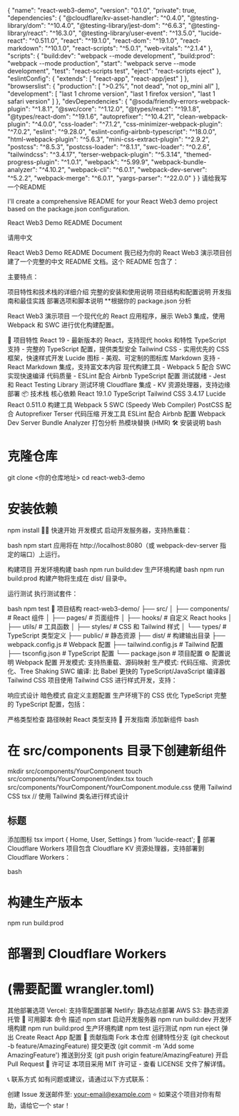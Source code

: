 
{ "name": "react-web3-demo", "version": "0.1.0", "private": true, "dependencies": { "@cloudflare/kv-asset-handler": "^0.4.0", "@testing-library/dom": "^10.4.0", "@testing-library/jest-dom": "^6.6.3", "@testing-library/react": "^16.3.0", "@testing-library/user-event": "^13.5.0", "lucide-react": "^0.511.0", "react": "^19.1.0", "react-dom": "^19.1.0", "react-markdown": "^10.1.0", "react-scripts": "^5.0.1", "web-vitals": "^2.1.4" }, "scripts": { "build:dev": "webpack --mode development", "build:prod": "webpack --mode production", "start": "webpack serve --mode development", "test": "react-scripts test", "eject": "react-scripts eject" }, "eslintConfig": { "extends": [ "react-app", "react-app/jest" ] }, "browserslist": { "production": [ ">0.2%", "not dead", "not op_mini all" ], "development": [ "last 1 chrome version", "last 1 firefox version", "last 1 safari version" ] }, "devDependencies": { "@soda/friendly-errors-webpack-plugin": "^1.8.1", "@swc/core": "^1.12.0", "@types/react": "^19.1.8", "@types/react-dom": "^19.1.6", "autoprefixer": "^10.4.21", "clean-webpack-plugin": "^4.0.0", "css-loader": "^7.1.2", "css-minimizer-webpack-plugin": "^7.0.2", "eslint": "^9.28.0", "eslint-config-airbnb-typescript": "^18.0.0", "html-webpack-plugin": "^5.6.3", "mini-css-extract-plugin": "^2.9.2", "postcss": "^8.5.3", "postcss-loader": "^8.1.1", "swc-loader": "^0.2.6", "tailwindcss": "^3.4.17", "terser-webpack-plugin": "^5.3.14", "themed-progress-plugin": "^1.0.1", "webpack": "^5.99.9", "webpack-bundle-analyzer": "^4.10.2", "webpack-cli": "^6.0.1", "webpack-dev-server": "^5.2.2", "webpack-merge": "^6.0.1", "yargs-parser": "^22.0.0" } } 请给我写一个README

I'll create a comprehensive README for your React Web3 demo project based on the package.json configuration.


React Web3 Demo README
Document 



请用中文


React Web3 Demo README
Document 
我已经为你的 React Web3 演示项目创建了一个完整的中文 README 文档。这个 README 包含了：

主要特点：

项目特性和技术栈的详细介绍
完整的安装和使用说明
项目结构和配置说明
开发指南和最佳实践
部署选项和脚本说明
**根据你的 package.json 分析





React Web3 演示项目
一个现代化的 React 应用程序，展示 Web3 集成，使用 Webpack 和 SWC 进行优化构建配置。

🚀 项目特性
React 19 - 最新版本的 React，支持现代 hooks 和特性
TypeScript 支持 - 完整的 TypeScript 配置，提供类型安全
Tailwind CSS - 实用优先的 CSS 框架，快速样式开发
Lucide 图标 - 美观、可定制的图标库
Markdown 支持 - React Markdown 集成，支持富文本内容
现代构建工具 - Webpack 5 配合 SWC 实现快速编译
代码质量 - ESLint 配合 Airbnb TypeScript 配置
测试就绪 - Jest 和 React Testing Library 测试环境
Cloudflare 集成 - KV 资源处理器，支持边缘部署
📦 技术栈
核心依赖
React 19.1.0
TypeScript
Tailwind CSS 3.4.17
Lucide React 0.511.0
构建工具
Webpack 5
SWC (Speedy Web Compiler)
PostCSS 配合 Autoprefixer
Terser 代码压缩
开发工具
ESLint 配合 Airbnb 配置
Webpack Dev Server
Bundle Analyzer 打包分析
热模块替换 (HMR)
🛠️ 安装说明
bash
# 克隆仓库
git clone <你的仓库地址>
cd react-web3-demo

# 安装依赖
npm install
🏃‍♂️ 快速开始
开发模式
启动开发服务器，支持热重载：

bash
npm start
应用将在 http://localhost:8080（或 webpack-dev-server 指定的端口）上运行。

构建项目
开发环境构建
bash
npm run build:dev
生产环境构建
bash
npm run build:prod
构建产物将生成在 dist/ 目录中。

运行测试
执行测试套件：

bash
npm test
📁 项目结构
react-web3-demo/
├── src/
│   ├── components/     # React 组件
│   ├── pages/         # 页面组件
│   ├── hooks/         # 自定义 React hooks
│   ├── utils/         # 工具函数
│   ├── styles/        # CSS 和 Tailwind 样式
│   └── types/         # TypeScript 类型定义
├── public/            # 静态资源
├── dist/              # 构建输出目录
├── webpack.config.js  # Webpack 配置
├── tailwind.config.js # Tailwind 配置
├── tsconfig.json      # TypeScript 配置
└── package.json       # 项目配置
⚙️ 配置说明
Webpack 配置
开发模式: 支持热重载、源码映射
生产模式: 代码压缩、资源优化、Tree Shaking
SWC 编译: 比 Babel 更快的 TypeScript/JavaScript 编译器
Tailwind CSS
项目使用 Tailwind CSS 进行样式开发，支持：

响应式设计
暗色模式
自定义主题配置
生产环境下的 CSS 优化
TypeScript
完整的 TypeScript 配置，包括：

严格类型检查
路径映射
React 类型支持
🔧 开发指南
添加新组件
bash
# 在 src/components 目录下创建新组件
mkdir src/components/YourComponent
touch src/components/YourComponent/index.tsx
touch src/components/YourComponent/YourComponent.module.css
使用 Tailwind CSS
tsx
// 使用 Tailwind 类名进行样式设计
<div className="bg-blue-500 text-white p-4 rounded-lg shadow-md">
  <h2 className="text-xl font-bold">标题</h2>
</div>
添加图标
tsx
import { Home, User, Settings } from 'lucide-react';

<Home className="w-6 h-6" />
<User size={24} />
<Settings color="blue" />
🚀 部署
Cloudflare Workers
项目包含 Cloudflare KV 资源处理器，支持部署到 Cloudflare Workers：

bash
# 构建生产版本
npm run build:prod

# 部署到 Cloudflare Workers
# (需要配置 wrangler.toml)
其他部署选项
Vercel: 支持零配置部署
Netlify: 静态站点部署
AWS S3: 静态资源托管
📝 可用脚本
命令	描述
npm start	启动开发服务器
npm run build:dev	开发环境构建
npm run build:prod	生产环境构建
npm test	运行测试
npm run eject	弹出 Create React App 配置
🤝 贡献指南
Fork 本仓库
创建特性分支 (git checkout -b feature/AmazingFeature)
提交更改 (git commit -m 'Add some AmazingFeature')
推送到分支 (git push origin feature/AmazingFeature)
开启 Pull Request
📄 许可证
本项目采用 MIT 许可证 - 查看 LICENSE 文件了解详情。

📞 联系方式
如有问题或建议，请通过以下方式联系：

创建 Issue
发送邮件至: your-email@example.com
⭐ 如果这个项目对你有帮助，请给它一个 star！

